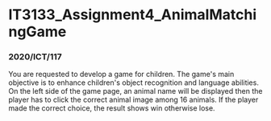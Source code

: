 # IT3133_Assignment4_AnimalMatchingGame
### 2020/ICT/117
You are requested to develop a game for children. The game's main objective is to enhance children's object recognition and language abilities. On the left side of the game page, an animal name will be displayed then the player has to click the correct animal image among 16 animals. If the player made the correct choice, the result shows win otherwise lose.
